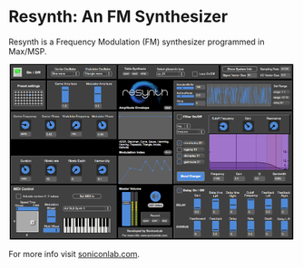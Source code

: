 # Resynth: An FM Synthesizer

Resynth is a Frequency Modulation (FM) synthesizer programmed in Max/MSP.

<center><img src="resynthScreen.png" width="500"/></center>

For more info visit [soniconlab.com](https://soniconlab.com/).
